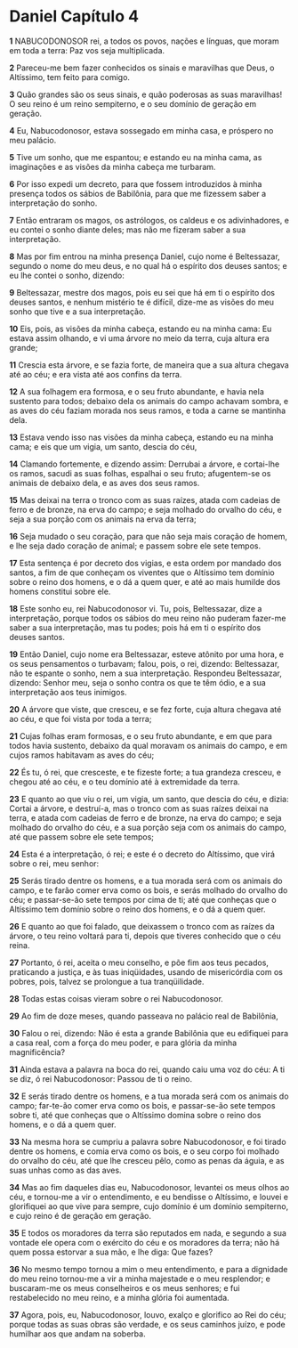 # Daniel Capítulo 4

**1** 	NABUCODONOSOR rei, a todos os povos, nações e línguas, que moram em toda a terra: Paz vos seja multiplicada.

**2** 	Pareceu-me bem fazer conhecidos os sinais e maravilhas que Deus, o Altíssimo, tem feito para comigo.

**3** 	Quão grandes são os seus sinais, e quão poderosas as suas maravilhas! O seu reino é um reino sempiterno, e o seu domínio de geração em geração.

**4** 	Eu, Nabucodonosor, estava sossegado em minha casa, e próspero no meu palácio.

**5** 	Tive um sonho, que me espantou; e estando eu na minha cama, as imaginações e as visões da minha cabeça me turbaram.

**6** 	Por isso expedi um decreto, para que fossem introduzidos à minha presença todos os sábios de Babilônia, para que me fizessem saber a interpretação do sonho.

**7** 	Então entraram os magos, os astrólogos, os caldeus e os adivinhadores, e eu contei o sonho diante deles; mas não me fizeram saber a sua interpretação.

**8** 	Mas por fim entrou na minha presença Daniel, cujo nome é Beltessazar, segundo o nome do meu deus, e no qual há o espírito dos deuses santos; e eu lhe contei o sonho, dizendo:

**9** 	Beltessazar, mestre dos magos, pois eu sei que há em ti o espírito dos deuses santos, e nenhum mistério te é difícil, dize-me as visões do meu sonho que tive e a sua interpretação.

**10** 	Eis, pois, as visões da minha cabeça, estando eu na minha cama: Eu estava assim olhando, e vi uma árvore no meio da terra, cuja altura era grande;

**11** 	Crescia esta árvore, e se fazia forte, de maneira que a sua altura chegava até ao céu; e era vista até aos confins da terra.

**12** 	A sua folhagem era formosa, e o seu fruto abundante, e havia nela sustento para todos; debaixo dela os animais do campo achavam sombra, e as aves do céu faziam morada nos seus ramos, e toda a carne se mantinha dela.

**13** 	Estava vendo isso nas visões da minha cabeça, estando eu na minha cama; e eis que um vigia, um santo, descia do céu,

**14** 	Clamando fortemente, e dizendo assim: Derrubai a árvore, e cortai-lhe os ramos, sacudi as suas folhas, espalhai o seu fruto; afugentem-se os animais de debaixo dela, e as aves dos seus ramos.

**15** 	Mas deixai na terra o tronco com as suas raízes, atada com cadeias de ferro e de bronze, na erva do campo; e seja molhado do orvalho do céu, e seja a sua porção com os animais na erva da terra;

**16** 	Seja mudado o seu coração, para que não seja mais coração de homem, e lhe seja dado coração de animal; e passem sobre ele sete tempos.

**17** 	Esta sentença é por decreto dos vigias, e esta ordem por mandado dos santos, a fim de que conheçam os viventes que o Altíssimo tem domínio sobre o reino dos homens, e o dá a quem quer, e até ao mais humilde dos homens constitui sobre ele.

**18** 	Este sonho eu, rei Nabucodonosor vi. Tu, pois, Beltessazar, dize a interpretação, porque todos os sábios do meu reino não puderam fazer-me saber a sua interpretação, mas tu podes; pois há em ti o espírito dos deuses santos.

**19** 	Então Daniel, cujo nome era Beltessazar, esteve atônito por uma hora, e os seus pensamentos o turbavam; falou, pois, o rei, dizendo: Beltessazar, não te espante o sonho, nem a sua interpretação. Respondeu Beltessazar, dizendo: Senhor meu, seja o sonho contra os que te têm ódio, e a sua interpretação aos teus inimigos.

**20** 	A árvore que viste, que cresceu, e se fez forte, cuja altura chegava até ao céu, e que foi vista por toda a terra;

**21** 	Cujas folhas eram formosas, e o seu fruto abundante, e em que para todos havia sustento, debaixo da qual moravam os animais do campo, e em cujos ramos habitavam as aves do céu;

**22** 	És tu, ó rei, que cresceste, e te fizeste forte; a tua grandeza cresceu, e chegou até ao céu, e o teu domínio até à extremidade da terra.

**23** 	E quanto ao que viu o rei, um vigia, um santo, que descia do céu, e dizia: Cortai a árvore, e destruí-a, mas o tronco com as suas raízes deixai na terra, e atada com cadeias de ferro e de bronze, na erva do campo; e seja molhado do orvalho do céu, e a sua porção seja com os animais do campo, até que passem sobre ele sete tempos;

**24** 	Esta é a interpretação, ó rei; e este é o decreto do Altíssimo, que virá sobre o rei, meu senhor:

**25** 	Serás tirado dentre os homens, e a tua morada será com os animais do campo, e te farão comer erva como os bois, e serás molhado do orvalho do céu; e passar-se-ão sete tempos por cima de ti; até que conheças que o Altíssimo tem domínio sobre o reino dos homens, e o dá a quem quer.

**26** 	E quanto ao que foi falado, que deixassem o tronco com as raízes da árvore, o teu reino voltará para ti, depois que tiveres conhecido que o céu reina.

**27** 	Portanto, ó rei, aceita o meu conselho, e põe fim aos teus pecados, praticando a justiça, e às tuas iniqüidades, usando de misericórdia com os pobres, pois, talvez se prolongue a tua tranqüilidade.

**28** 	Todas estas coisas vieram sobre o rei Nabucodonosor.

**29** 	Ao fim de doze meses, quando passeava no palácio real de Babilônia,

**30** 	Falou o rei, dizendo: Não é esta a grande Babilônia que eu edifiquei para a casa real, com a força do meu poder, e para glória da minha magnificência?

**31** 	Ainda estava a palavra na boca do rei, quando caiu uma voz do céu: A ti se diz, ó rei Nabucodonosor: Passou de ti o reino.

**32** 	E serás tirado dentre os homens, e a tua morada será com os animais do campo; far-te-ão comer erva como os bois, e passar-se-ão sete tempos sobre ti, até que conheças que o Altíssimo domina sobre o reino dos homens, e o dá a quem quer.

**33** 	Na mesma hora se cumpriu a palavra sobre Nabucodonosor, e foi tirado dentre os homens, e comia erva como os bois, e o seu corpo foi molhado do orvalho do céu, até que lhe cresceu pêlo, como as penas da águia, e as suas unhas como as das aves.

**34** 	Mas ao fim daqueles dias eu, Nabucodonosor, levantei os meus olhos ao céu, e tornou-me a vir o entendimento, e eu bendisse o Altíssimo, e louvei e glorifiquei ao que vive para sempre, cujo domínio é um domínio sempiterno, e cujo reino é de geração em geração.

**35** 	E todos os moradores da terra são reputados em nada, e segundo a sua vontade ele opera com o exército do céu e os moradores da terra; não há quem possa estorvar a sua mão, e lhe diga: Que fazes?

**36** 	No mesmo tempo tornou a mim o meu entendimento, e para a dignidade do meu reino tornou-me a vir a minha majestade e o meu resplendor; e buscaram-me os meus conselheiros e os meus senhores; e fui restabelecido no meu reino, e a minha glória foi aumentada.

**37** 	Agora, pois, eu, Nabucodonosor, louvo, exalço e glorifico ao Rei do céu; porque todas as suas obras são verdade, e os seus caminhos juízo, e pode humilhar aos que andam na soberba.

